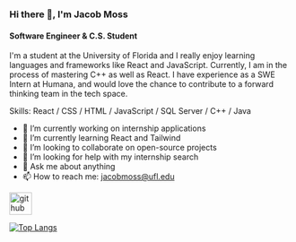 ### Hi there 👋, I'm Jacob Moss
#### Software Engineer & C.S. Student
I'm a student at the University of Florida and I really enjoy learning languages and frameworks like React and JavaScript. Currently, I am in the process of mastering C++ as well as React. I have experience as a SWE Intern at Humana, and would love the chance to contribute to a forward thinking team in the tech space.

Skills: React / CSS / HTML / JavaScript / SQL Server / C++ / Java

- 🔭 I’m currently working on internship applications 
- 🌱 I’m currently learning React and Tailwind 
- 👯 I’m looking to collaborate on open-source projects 
- 🤔 I’m looking for help with my internship search 
- 💬 Ask me about anything 
- 📫 How to reach me: jacobmoss@ufl.edu 

[<img src='https://upload.wikimedia.org/wikipedia/commons/thumb/a/ab/Git-icon-white.svg/2048px-Git-icon-white.svg.png' alt='github' height='40'>](https://github.com/jakemoss127) 

[![Top Langs](https://github-readme-stats.vercel.app/api/top-langs/?username=jakemoss127)](https://github.com/anuraghazra/github-readme-stats)

